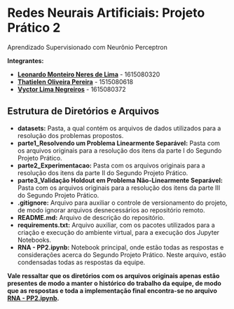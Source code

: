 # Redes Neurais Artificiais: Projeto Prático 2
Aprendizado Supervisionado com Neurônio Perceptron


**Integrantes:**

- **[Leonardo Monteiro Neres de Lima](https://github.com/MichPaz)** - 1615080320
- **[Thatielen Oliveira Pereira](https://github.com/thatielenoliveira)** - 1515080618
- **[Vyctor Lima Negreiros](https://github.com/VycLN)** - 1615080372


## Estrutura de Diretórios e Arquivos

- **datasets:** Pasta, a qual contém os arquivos de dados utilizados para a resolução dos problemas propostos.
- **parte1_Resolvendo um Problema Linearmente Separável:** Pasta com os arquivos originais para a resolução dos itens da parte I do Segundo Projeto Prático.
- **parte2_Experimentacao:** Pasta com os arquivos originais para a resolução dos itens da parte II do Segundo Projeto Prático.
- **parte3_Validação Holdout em Problema Não-Linearmente Separável:** Pasta com os arquivos originais para a resolução dos itens da parte III do Segundo Projeto Prático. 
- **.gitignore:** Arquivo para auxiliar o controle de versionamento do projeto, de modo ignorar arquivos desnecessários ao repositório remoto.  
- **README.md:** Arquivo de descrição do repositório.
- **requirements.txt:** Arquivo auxiliar, com os pacotes utilizados para a criação e execução do ambiente virtual, para a execução dos Jupyter Notebooks.
- **RNA - PP2.ipynb:** Notebook principal, onde estão todas as respostas e considerações acerca do Segundo Projeto Prático. Neste arquivo, estão condensadas todas as respostas da equipe.

**Vale ressaltar que os diretórios com os arquivos originais apenas estão presentes de modo a manter o histórico do trabalho da equipe, de modo que as respostas e toda a implementação final encontra-se no arquivo [RNA - PP2.ipynb](https://github.com/VycLN/pp2-aprendizado-supervisionado-no-neuronio-perceptron/blob/master/RNA%20-%20PP2.ipynb).**

